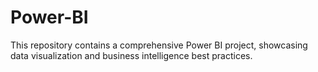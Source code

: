 # Power-BI
This repository contains a comprehensive Power BI project, showcasing data visualization and business intelligence best practices.
